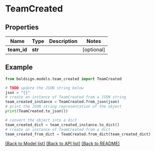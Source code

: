 # TeamCreated


## Properties

Name | Type | Description | Notes
------------ | ------------- | ------------- | -------------
**team_id** | **str** |  | [optional] 

## Example

```python
from boldsign.models.team_created import TeamCreated

# TODO update the JSON string below
json = "{}"
# create an instance of TeamCreated from a JSON string
team_created_instance = TeamCreated.from_json(json)
# print the JSON string representation of the object
print(TeamCreated.to_json())

# convert the object into a dict
team_created_dict = team_created_instance.to_dict()
# create an instance of TeamCreated from a dict
team_created_from_dict = TeamCreated.from_dict(team_created_dict)
```
[[Back to Model list]](../README.md#documentation-for-models) [[Back to API list]](../README.md#documentation-for-api-endpoints) [[Back to README]](../README.md)


